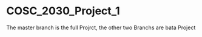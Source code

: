 # COSC_2030_Project_1
The master branch is the full Projrct, the other two Branchs are bata Project 
